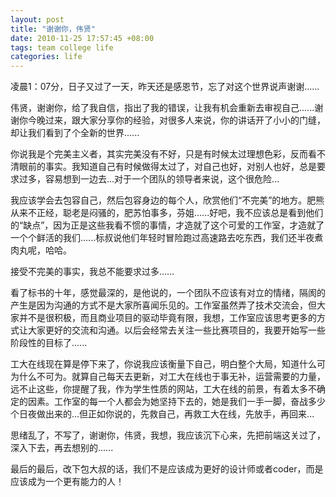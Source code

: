 ```yaml
---
layout: post
title: "谢谢你，伟贤"
date: 2010-11-25 17:57:45 +08:00
tags: team college life
categories: life
---
```


凌晨1：07分，日子又过了一天，昨天还是感恩节，忘了对这个世界说声谢谢......

伟贤，谢谢你，给了我自信，指出了我的错误，让我有机会重新去审视自己......谢谢你今晚过来，跟大家分享你的经验，对很多人来说，你的讲话开了小小的门缝，却让我们看到了个全新的世界......

你说我是个完美主义者，其实完美没有不好，只是有时候太过理想色彩，反而看不清眼前的事实。我知道自己有时候做得太过了，对自己也好，对别人也好，总是要求过多，容易想到一边去...对于一个团队的领导者来说，这个很危险...

我应该学会去包容自己，然后包容身边的每个人，欣赏他们“不完美”的地方。肥熊从来不正经，聪老是闷骚的，肥苏怕事多，芬姐......好吧，我不应该总是看到他们的“缺点”，因为正是这些我看不惯的事情，才造就了这个可爱的工作室，才造就了一个个鲜活的我们......标叔说他们年轻时冒险跑过高速路去吃东西，我们还半夜煮肉丸呢，哈哈。<!--more-->

接受不完美的事实，我总不能要求过多......

看了标书的十年，感觉最深的，是他说的，一个团队不应该有对立的情绪，隔阂的产生是因为沟通的方式不是大家所喜闻乐见的。工作室虽然弄了技术交流会，但大家并不是很积极，而且商业项目的驱动毕竟有限，我想，工作室应该思考更多的方式让大家更好的交流和沟通。以后会经常去关注一些比赛项目的，我要开始写一些阶段性的目标了......

工大在线现在算是停下来了，你说我应该衡量下自己，明白整个大局，知道什么可为什么不可为。就算自己每天去更新，对工大在线也于事无补，运营需要的力量，远不止这些，你提醒了我，作为学生性质的网站，工大在线的前景，有着太多不确定的因素。工作室的每一个人都会为她坚持下去的，她是我们一手一脚，奋战多少个日夜做出来的...但正如你说的，先救自己，再救工大在线，先放手，再回来...

思绪乱了，不写了，谢谢你，伟贤，我想，我应该沉下心来，先把前端这关过了，深入下去，再去想别的......

最后的最后，改下包大叔的话，我们不是应该成为更好的设计师或者coder，而是应该成为一个更有能力的人！
